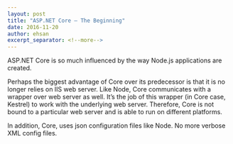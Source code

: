 ```yaml
---
layout: post
title: "ASP.NET Core – The Beginning"
date: 2016-11-20
author: ehsan
excerpt_separator: <!--more-->
---
```


ASP.NET Core is so much influenced by the way Node.js applications are created.
<!--more-->
Perhaps the biggest advantage of Core over its predecessor is that it is no longer relies on IIS web server. Like Node, Core communicates with a wrapper over web server as well. It’s the job of this wrapper (in Core case, Kestrel) to work with the underlying web server. Therefore, Core is not bound to a particular web server and is able to run on different platforms.

In addition, Core, uses json configuration files like Node. No more verbose XML config files.
